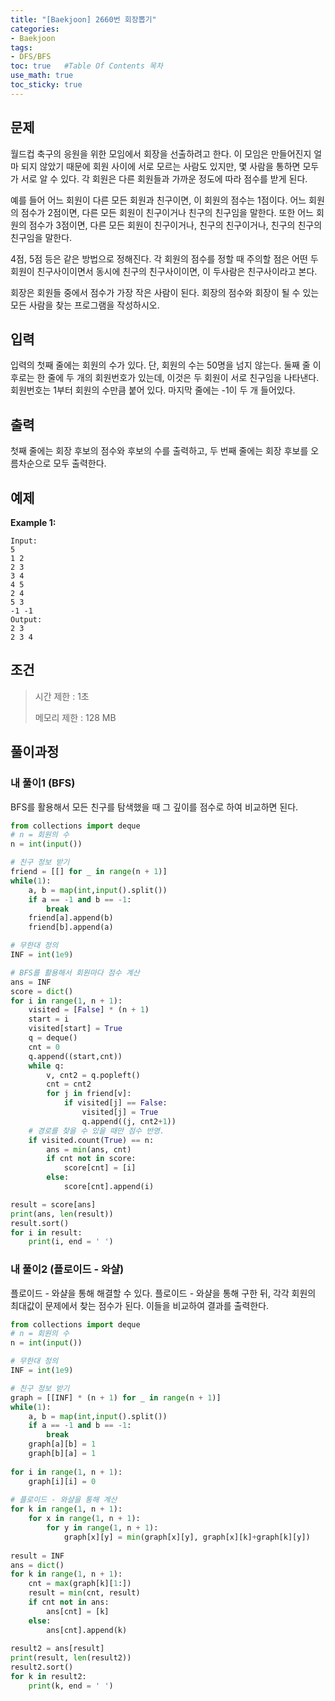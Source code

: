 ```yaml
---
title: "[Baekjoon] 2660번 회장뽑기"
categories: 
- Baekjoon
tags:
- DFS/BFS
toc: true   #Table Of Contents 목차 
use_math: true
toc_sticky: true
---
```


## 문제

월드컵 축구의 응원을 위한 모임에서 회장을 선출하려고 한다. 이 모임은 만들어진지 얼마 되지 않았기 때문에 회원 사이에 서로 모르는 사람도 있지만, 몇 사람을 통하면 모두가 서로 알 수 있다. 각 회원은 다른 회원들과 가까운 정도에 따라 점수를 받게 된다.

예를 들어 어느 회원이 다른 모든 회원과 친구이면, 이 회원의 점수는 1점이다. 어느 회원의 점수가 2점이면, 다른 모든 회원이 친구이거나 친구의 친구임을 말한다. 또한 어느 회원의 점수가 3점이면, 다른 모든 회원이 친구이거나, 친구의 친구이거나, 친구의 친구의 친구임을 말한다.

4점, 5점 등은 같은 방법으로 정해진다. 각 회원의 점수를 정할 때 주의할 점은 어떤 두 회원이 친구사이이면서 동시에 친구의 친구사이이면, 이 두사람은 친구사이라고 본다.

회장은 회원들 중에서 점수가 가장 작은 사람이 된다. 회장의 점수와 회장이 될 수 있는 모든 사람을 찾는 프로그램을 작성하시오.

## 입력

입력의 첫째 줄에는 회원의 수가 있다. 단, 회원의 수는 50명을 넘지 않는다. 둘째 줄 이후로는 한 줄에 두 개의 회원번호가 있는데, 이것은 두 회원이 서로 친구임을 나타낸다. 회원번호는 1부터 회원의 수만큼 붙어 있다. 마지막 줄에는 -1이 두 개 들어있다.

## 출력

첫째 줄에는 회장 후보의 점수와 후보의 수를 출력하고, 두 번째 줄에는 회장 후보를 오름차순으로 모두 출력한다.

## 예제

**Example 1:**

```
Input: 
5
1 2
2 3
3 4
4 5
2 4
5 3
-1 -1
Output: 
2 3
2 3 4
```

## 조건

> 시간 제한 : 1초
>
> 메모리 제한 : 128 MB

## 풀이과정

### 내 풀이1 (BFS)

BFS를 활용해서 모든 친구를 탐색했을 때 그 깊이를 점수로 하여 비교하면 된다.

```python
from collections import deque
# n = 회원의 수
n = int(input())

# 친구 정보 받기
friend = [[] for _ in range(n + 1)]
while(1):
    a, b = map(int,input().split())
    if a == -1 and b == -1:
        break
    friend[a].append(b)
    friend[b].append(a)

# 무한대 정의
INF = int(1e9)

# BFS를 활용해서 회원마다 점수 계산
ans = INF
score = dict()
for i in range(1, n + 1):
    visited = [False] * (n + 1)
    start = i
    visited[start] = True
    q = deque()
    cnt = 0
    q.append((start,cnt))
    while q:
        v, cnt2 = q.popleft()
        cnt = cnt2
        for j in friend[v]:
            if visited[j] == False:
                visited[j] = True
                q.append((j, cnt2+1))
    # 경로를 찾을 수 있을 때만 점수 반영.
    if visited.count(True) == n:
        ans = min(ans, cnt)
        if cnt not in score:
            score[cnt] = [i]
        else:
            score[cnt].append(i)

result = score[ans]           
print(ans, len(result))
result.sort()
for i in result:
    print(i, end = ' ')
```

### 내 풀이2 (플로이드 - 와샬)

플로이드 - 와샬을 통해 해결할 수 있다. 플로이드 - 와샬을 통해 구한 뒤, 각각 회원의 최대값이 문제에서 찾는 점수가 된다. 이들을 비교하여 결과를 출력한다.

```python
from collections import deque
# n = 회원의 수
n = int(input())

# 무한대 정의
INF = int(1e9)

# 친구 정보 받기
graph = [[INF] * (n + 1) for _ in range(n + 1)]
while(1):
    a, b = map(int,input().split())
    if a == -1 and b == -1:
        break
    graph[a][b] = 1
    graph[b][a] = 1
    
for i in range(1, n + 1):
    graph[i][i] = 0
    
# 플로이드 - 와샬을 통해 계산
for k in range(1, n + 1):
    for x in range(1, n + 1):
        for y in range(1, n + 1):
            graph[x][y] = min(graph[x][y], graph[x][k]+graph[k][y])
 
result = INF
ans = dict()
for k in range(1, n + 1):
    cnt = max(graph[k][1:])
    result = min(cnt, result)
    if cnt not in ans:
        ans[cnt] = [k]
    else:
        ans[cnt].append(k)
      
result2 = ans[result]
print(result, len(result2))
result2.sort()
for k in result2:
    print(k, end = ' ')
```

